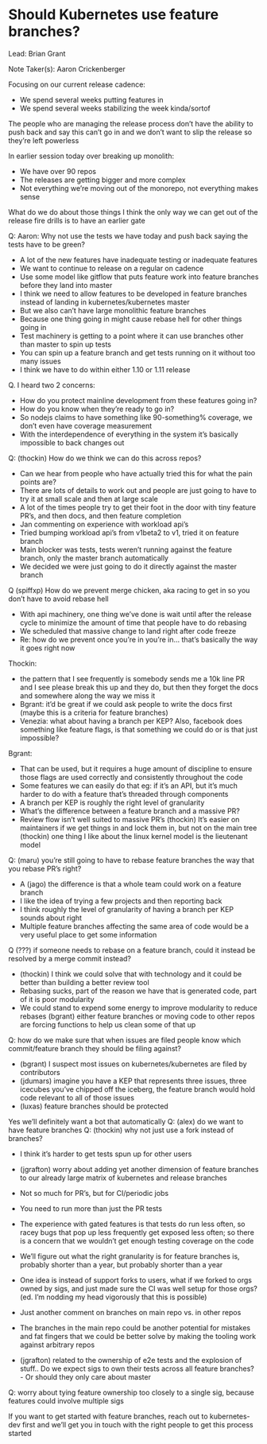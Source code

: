 # Should Kubernetes use feature branches?

Lead: Brian Grant

Note Taker(s): Aaron Crickenberger

Focusing on our current release cadence:

- We spend several weeks putting features in
- We spend several weeks stabilizing the week kinda/sortof

The people who are managing the release process don’t have the ability to push back and say this can’t go in and we don’t want to slip the release so they’re left powerless

In earlier session today over breaking up monolith:

- We have over 90 repos
- The releases are getting bigger and more complex
- Not everything we’re moving out of the monorepo, not everything makes sense

What do we do about those things
I think the only way we can get out of the release fire drills is to have an earlier gate

Q: Aaron: Why not use the tests we have today and push back saying the tests have to be green?

- A lot of the new features have inadequate testing or inadequate features
- We want to continue to release on a regular on cadence
- Use some model like gitflow that puts feature work into feature branches before they land into master
- I think we need to allow features to be developed in feature branches instead of landing in kubernetes/kubernetes master
- But we also can’t have large monolithic feature branches
- Because one thing going in might cause rebase hell for other things going in
- Test machinery is getting to a point where it can use branches other than master to spin up tests
- You can spin up a feature branch and get tests running on it without too many issues
- I think we have to do within either 1.10 or 1.11 release

Q. I heard two 2 concerns:

- How do you protect mainline development from these features going in?
- How do you know when they’re ready to go in?
- So nodejs claims to have something like 90-something% coverage, we don’t even have coverage measurement
- With the interdependence of everything in the system it’s basically impossible to back changes out

Q: (thockin) 
How do we think we can do this across repos?

- Can we hear from people who have actually tried this for what the pain points are?
- There are lots of details to work out and people are just going to have to try it at small scale and then at large scale
- A lot of the times people try to get their foot in the door with tiny feature PR’s, and then docs, and then feature completion
- Jan commenting on experience with workload api’s
- Tried bumping workload api’s from v1beta2 to v1, tried it on feature branch
- Main blocker was tests, tests weren’t running against the feature branch, only the master branch automatically
- We decided we were just going to do it directly against the master branch

Q (spiffxp) How do we prevent merge chicken, aka racing to get in so you don’t have to avoid rebase hell

- With api machinery, one thing we’ve done is wait until after the release cycle to minimize the amount of time that people have to do rebasing
- We scheduled that massive change to land right after code freeze
- Re: how do we prevent once you’re in you’re in… that’s basically the way it goes right now

Thockin: 

- the pattern that I see frequently is somebody sends me a 10k line PR and I see please break this up and they do, but then they forget the docs and somewhere along the way we miss it
- Bgrant: it’d be great if we could ask people to write the docs first (maybe this is a criteria for feature branches)
- Venezia: what about having a branch per KEP? Also, facebook does something like feature flags, is that something we could do or is that just impossible?

Bgrant: 

- That can be used, but it requires a huge amount of discipline to ensure those flags are used correctly and consistently throughout the code
- Some features we can easily do that eg: if it’s an API, but it’s much harder to do with a feature that’s threaded through components
- A branch per KEP is roughly the right level of granularity
- What’s the difference between a feature branch and a massive PR?
- Review flow isn’t well suited to massive PR’s
(thockin) It’s easier on maintainers if we get things in and lock them in, but not on the main tree
(thockin) one thing I like about the linux kernel model is the lieutenant model

Q: (maru) you’re still going to have to rebase feature branches the way that you rebase PR’s right?

- A (jago) the difference is that a whole team could work on a feature branch
- I like the idea of trying a few projects and then reporting back
- I think roughly the level of granularity of having a branch per KEP sounds about right
- Multiple feature branches affecting the same area of code would be a very useful place to get some information

Q (???) if someone needs to rebase on a feature branch, could it instead be resolved by a merge commit instead?

- (thockin) I think we could solve that with technology and it could be better than building a better review tool
- Rebasing sucks, part of the reason we have that is generated code, part of it is poor modularity
- We could stand to expend some energy to improve modularity to reduce rebases
(bgrant) either feature branches or moving code to other repos are forcing functions to help us clean some of that up

Q: how do we make sure that when issues are filed people know which commit/feature branch they should be filing against?
- (bgrant) I suspect most issues on kubernetes/kubernetes are filed by contributors
- (jdumars) imagine you have a KEP that represents three issues, three icecubes you’ve chipped off the iceberg, the feature branch would hold code relevant to all of those issues
- (luxas) feature branches should be protected

Yes we’ll definitely want a bot that automatically
Q: (alex) do we want to have feature branches
Q: (thockin) why not just use a fork instead of branches?

- I think it’s harder to get tests spun up for other users
- (jgrafton) worry about adding yet another dimension of feature branches to our already large matrix of kubernetes and release branches

- Not so much for PR’s, but for CI/periodic jobs
- You need to run more than just the PR tests
- The experience with gated features is that tests do run less often, so racey bugs that pop up less frequently get exposed less often; so there is a concern that we wouldn’t get enough testing coverage on the code
- We’ll figure out what the right granularity is for feature branches is, probably shorter than a year, but probably shorter than a year
- One idea is instead of support forks to users, what if we forked to orgs owned by sigs, and just made sure the CI was well setup for those orgs?
(ed. I’m nodding my head vigorously that this is possible)
- Just another comment on branches on main repo vs. in other repos
- The branches in the main repo could be another potential for mistakes and fat fingers that we could be better solve by making the tooling work against arbitrary repos
- (jgrafton) related to the ownership of e2e tests and the explosion of stuff.. Do we expect sigs to own their tests across all feature branches? - Or should they only care about master

Q: worry about tying feature ownership too closely to a single sig, because features could involve multiple sigs

If you want to get started with feature branches, reach out to kubernetes-dev first and we’ll get you in touch with the right people to get this process started

